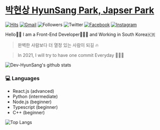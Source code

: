 # [박현상 HyunSang Park, Japser Park](https://www.parkhyunsang.com/)
[![Hits](https://hits.seeyoufarm.com/api/count/incr/badge.svg?url=https%3A%2F%2Fgithub.com%2FDev-HyunSang&count_bg=%2379C83D&title_bg=%23555555&icon=&icon_color=%23E7E7E7&title=hits&edge_flat=false)](https://hits.seeyoufarm.com)
[![Gmail](https://img.shields.io/badge/-hyun.sang@parkhyunsang.com-d14836?style=flat&logo=Gmail&logoColor=white&link=mailto:hyun.sang@parkhyunsang.com)](mailto:hyun.sang@parkhyunsang.com)
![Followers](https://img.shields.io/github/followers/Dev-HyunSang?style=social)
![Twitter](https://img.shields.io/twitter/follow/hyunsang_0625?style=social)
[![Facebook](https://img.shields.io/badge/-HyunSangPark-1877f2?style=flat&logo=facebook&logoColor=white&link=https://www.facebook.com/hyun.sang.0625)](https://www.facebook.com/hyun.sang.0625)
[![Instagram](https://img.shields.io/badge/-im_hyun.sang-ff69b4?style=flat&logo=Instagram&logoColor=white)](https://www.instagram.com/im_hyun.sang/)

Hello🤟🏻 I am a Front-End Developer🧑🏻‍💻 and Working in South Korea🇰🇷

> 완벽한 사람보다 더 열정 있는 사람이 되길 🔥

> In 2021, I will try to have one commit Everyday 🧑🏻‍💻

![Dev-HyunSang's github stats](https://github-readme-stats.vercel.app/api?username=Dev-HyunSang&show_icons=true&theme=radical)

### 💻 Languages
- React.js (advanced)
- Python (intermediate)
- Node.js (beginner)
- Typescript (beginner)
- C++ (beginner)

![Top Langs](https://github-readme-stats.vercel.app/api/top-langs/?username=Dev-HyunSang&layout=compact)
